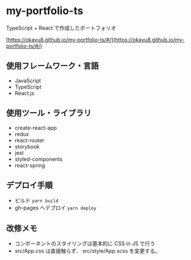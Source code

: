 # my-portfolio-ts

TypeScript + React で作成したポートフォリオ

[https://okayu8.github.io/my-portfolio-ts/#/](https://okayu8.github.io/my-portfolio-ts/#/)

## 使用フレームワーク・言語

- JavaScript
- TypeScript
- React.js

## 使用ツール・ライブラリ

- create-react-app
- redux
- react-router
- storybook
- jest
- styled-components
- react-spring

## デプロイ手順

- ビルド `yarn build`
- gh-pages へデプロイ `yarn deploy`

## 改修メモ

- コンポーネントのスタイリングは基本的に CSS in JS で行う
- src/App.css は直接触らず、 src/style/App.scss を変更する。
